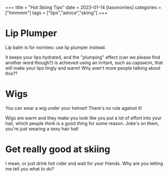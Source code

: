 +++
title = "Hot Skiing Tips"
date = 2023-01-14
[taxonomies]
categories = ["hmmmm"]
tags = ["tips","advice","skiing"]
+++

# Lip Plumper

Lip balm is for normies: use lip plumper instead.

It keeps your lips hydrated, and the "plumping" effect (can we please find another word though?) is achieved using an irritant, such as capsaicin, that will make your lips tingly and warm! Why aren't more people talking about this??

# Wigs

You can wear a wig under your helmet! There's no rule against it!

Wigs are warm and they make you look like you put a lot of effort into your hair, which people think is a good thing for some reason. Joke's on them, you're just wearing a sexy hair hat!

# Get really good at skiing

I mean, or just drink hot cider and wait for your friends. Why are you letting me tell you what to do?
